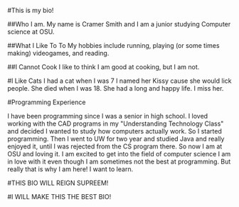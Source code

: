 #This is my bio!

##Who I am.
My name is Cramer Smith and I am a junior studying Computer science at OSU.

##What I Like To To
My hobbies include running, playing (or some times making) videogames, and reading. 

##I Cannot Cook
I like to think I am good at cooking, but I am not.

#I Like Cats
I had a cat when I was 7 I named her Kissy cause she would lick people. She died when I was 
18. She had a long and happy life. I miss her.

#Programming Experience

I have been programming since I was a senior in high school. I loved working with the CAD
programs in my "Understanding Technology Class" and decided I wanted to study how computers
actually work. So I started programming. Then I went to UW for two year and studied Java and
really enjoyed it, until I was rejected from the CS program there. So now I am at OSU and 
loving it. I am excited to get into the field of computer science I am in love with it even
though I am sometimes not the best at programming. But really that is why I am here! I want
to learn.

#THIS BIO WILL REIGN SUPREEM! 

#I WILL MAKE THIS THE BEST BIO! 
